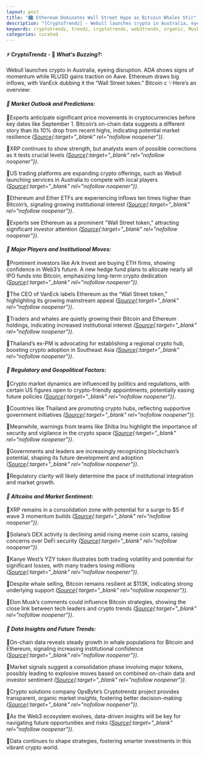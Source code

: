 ```yaml
---
layout: post
title: "🏙️ Ethereum Dominates Wall Street Hype as Bitcoin Whales Stir"
description: "[CryptoTrendz] - Webull launches crypto in Australia, eyeing disruption. ADA shows signs of momentum while RLUSD gains traction on Aave. Ethereum draws big inflows, with VanEck dubbing it the “Wall Street token.” Bitcoin c"
keywords: cryptotrendz, trendz, cryptotrends, web3trends, organic, Musk, Trading, Australia, Crypto, Analyst, BTC, CEO, Ethereum, Elon, ETH, Bitcoin
categories: curated
---
```


#### ⚡ CryptoTrendz - 📌 *What's Buzzing?:*

Webull launches crypto in Australia, eyeing disruption. ADA shows signs of momentum while RLUSD gains traction on Aave. Ethereum draws big inflows, with VanEck dubbing it the “Wall Street token.” Bitcoin c ✨Here’s an overview:


#### *🔖  Market Outlook and Predictions:*  

🔹Experts anticipate significant price movements in cryptocurrencies before key dates like September 1. Bitcoin’s on-chain data suggests a different story than its 10% drop from recent highs, indicating potential market resilience *([Source](https://s.avyag.com/tosy){:target="_blank" rel="nofollow noopener"})*.  

🔹XRP continues to show strength, but analysts warn of possible corrections as it tests crucial levels *([Source](https://s.avyag.com/ih6r){:target="_blank" rel="nofollow noopener"})*.  

🔹US trading platforms are expanding crypto offerings, such as Webull launching services in Australia to compete with local players *([Source](https://s.avyag.com/ca5c){:target="_blank" rel="nofollow noopener"})*.  

🔹Ethereum and Ether ETFs are experiencing inflows ten times higher than Bitcoin’s, signaling growing institutional interest *([Source](https://s.avyag.com/spaw){:target="_blank" rel="nofollow noopener"})*.  

🔹Experts see Ethereum as a prominent "Wall Street token," attracting significant investor attention *([Source](https://s.avyag.com/m31t){:target="_blank" rel="nofollow noopener"})*.  

#### *🔖  Major Players and Institutional Moves:*  

🔹Prominent investors like Ark Invest are buying ETH firms, showing confidence in Web3’s future. A new hedge fund plans to allocate nearly all IPO funds into Bitcoin, emphasizing long-term crypto dedication *([Source](https://s.avyag.com/e2z1){:target="_blank" rel="nofollow noopener"})*.  

🔹The CEO of VanEck labels Ethereum as the “Wall Street token,” highlighting its growing mainstream appeal *([Source](https://s.avyag.com/8cz4){:target="_blank" rel="nofollow noopener"})*.  

🔹Traders and whales are quietly growing their Bitcoin and Ethereum holdings, indicating increased institutional interest *([Source](https://s.avyag.com/hxtl){:target="_blank" rel="nofollow noopener"})*.  

🔹Thailand’s ex-PM is advocating for establishing a regional crypto hub, boosting crypto adoption in Southeast Asia *([Source](https://s.avyag.com/barm){:target="_blank" rel="nofollow noopener"})*.  

#### *🔖  Regulatory and Geopolitical Factors:*  

🔹Crypto market dynamics are influenced by politics and regulations, with certain US figures open to crypto-friendly appointments, potentially easing future policies *([Source](https://s.avyag.com/avbm){:target="_blank" rel="nofollow noopener"})*.  

🔹Countries like Thailand are promoting crypto hubs, reflecting supportive government initiatives *([Source](https://s.avyag.com/barm){:target="_blank" rel="nofollow noopener"})*.  

🔹Meanwhile, warnings from teams like Shiba Inu highlight the importance of security and vigilance in the crypto space *([Source](https://s.avyag.com/sxj5){:target="_blank" rel="nofollow noopener"})*.  

🔹Governments and leaders are increasingly recognizing blockchain’s potential, shaping its future development and adoption *([Source](https://s.avyag.com/m4p3){:target="_blank" rel="nofollow noopener"})*.  

🔹Regulatory clarity will likely determine the pace of institutional integration and market growth.

#### *🔖  Altcoins and Market Sentiment:*  

🔹XRP remains in a consolidation zone with potential for a surge to $5 if wave 3 momentum builds *([Source](https://s.avyag.com/gdvq){:target="_blank" rel="nofollow noopener"})*.  

🔹Solana’s DEX activity is declining amid rising meme coin scams, raising concerns over DeFi security *([Source](https://s.avyag.com/sg0k){:target="_blank" rel="nofollow noopener"})*.  

🔹Kanye West’s YZY token illustrates both trading volatility and potential for significant losses, with many traders losing millions *([Source](https://s.avyag.com/2gbe){:target="_blank" rel="nofollow noopener"})*.  

🔹Despite whale selling, Bitcoin remains resilient at $113K, indicating strong underlying support *([Source](https://s.avyag.com/8s2n){:target="_blank" rel="nofollow noopener"})*.  

🔹Elon Musk’s comments could influence Bitcoin strategies, showing the close link between tech leaders and crypto trends *([Source](https://s.avyag.com/r5v7){:target="_blank" rel="nofollow noopener"})*.  

#### *🔖  Data Insights and Future Trends:*  

🔹On-chain data reveals steady growth in whale populations for Bitcoin and Ethereum, signaling increasing institutional confidence *([Source](https://s.avyag.com/hxtl){:target="_blank" rel="nofollow noopener"})*.  

🔹Market signals suggest a consolidation phase involving major tokens, possibly leading to explosive moves based on combined on-chain data and investor sentiment *([Source](https://s.avyag.com/8cz4){:target="_blank" rel="nofollow noopener"})*.  

🔹Crypto solutions company OpsByte’s Cryptotrendz project provides transparent, organic market insights, fostering better decision-making *([Source](https://s.avyag.com/m4p3){:target="_blank" rel="nofollow noopener"})*.  

🔹As the Web3 ecosystem evolves, data-driven insights will be key for navigating future opportunities and risks *([Source](https://s.avyag.com/tosy){:target="_blank" rel="nofollow noopener"})*.  

🔹Data continues to shape strategies, fostering smarter investments in this vibrant crypto world.